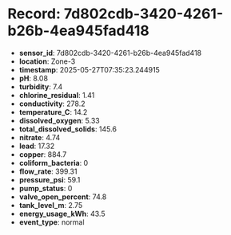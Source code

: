 # Record: 7d802cdb-3420-4261-b26b-4ea945fad418

- **sensor_id**: 7d802cdb-3420-4261-b26b-4ea945fad418
- **location**: Zone-3
- **timestamp**: 2025-05-27T07:35:23.244915
- **pH**: 8.08
- **turbidity**: 7.4
- **chlorine_residual**: 1.41
- **conductivity**: 278.2
- **temperature_C**: 14.2
- **dissolved_oxygen**: 5.33
- **total_dissolved_solids**: 145.6
- **nitrate**: 4.74
- **lead**: 17.32
- **copper**: 884.7
- **coliform_bacteria**: 0
- **flow_rate**: 399.31
- **pressure_psi**: 59.1
- **pump_status**: 0
- **valve_open_percent**: 74.8
- **tank_level_m**: 2.75
- **energy_usage_kWh**: 43.5
- **event_type**: normal